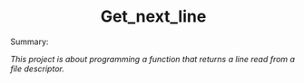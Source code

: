 <h1 align="center">Get_next_line</h1>

<div class="underline">Summary:</div>

_This project is about programming a function that returns a line
read from a file descriptor._
